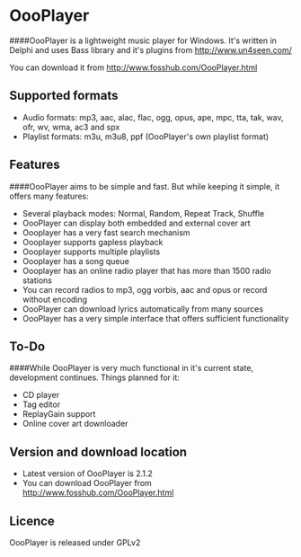 OooPlayer
=========

####OooPlayer is a lightweight music player for Windows. It's written in Delphi and uses Bass library and it's plugins from http://www.un4seen.com/

You can download it from http://www.fosshub.com/OooPlayer.html

Supported formats
--
* Audio formats: mp3, aac, alac, flac, ogg, opus, ape, mpc, tta, tak, wav, ofr, wv, wma, ac3 and spx
* Playlist formats: m3u, m3u8, ppf (OooPlayer's own playlist format)

Features
----
####OooPlayer aims to be simple and fast. But while keeping it simple, it offers many features:
* Several playback modes: Normal, Random, Repeat Track, Shuffle
* OooPlayer can display both embedded and external cover art
* Oooplayer has a very fast search mechanism
* Oooplayer supports gapless playback
* Oooplayer supports multiple playlists
* Oooplayer has a song queue
* Oooplayer has an online radio player that has more than 1500 radio stations
* You can record radios to mp3, ogg vorbis, aac and opus or record without encoding
* OooPlayer can download lyrics automatically from many sources
* OooPlayer has a very simple interface that offers sufficient functionality

To-Do
---
####While OooPlayer is very much functional in it's current state, development continues. Things planned for it:
* CD player
* Tag editor
* ReplayGain support
* Online cover art downloader

Version and download location
---
* Latest version of OooPlayer is 2.1.2
* You can download OooPlayer from http://www.fosshub.com/OooPlayer.html

Licence
---
OooPlayer is released under GPLv2